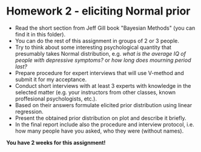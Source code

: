 # Homework 2 - eliciting Normal prior

- Read the short section from Jeff Gill book "Bayesian Methods" (you can find it in this folder).
- You can do the rest of this assignment in groups of 2 or 3 people.
- Try to think about some interesting psychological quantity that presumably takes Normal distribution, e.g. *what is the average IQ of people with depressive symptoms?* or *how long does mourning period last?*
- Prepare procedure for expert interviews that will use V-method and submit it for my acceptance.
- Conduct short interviews with at least 3 experts with knowledge in the selected matter (e.g. your instructors from other classes, known proffesional psychologists, etc.).
- Based on their answers formulate elicited prior distribution using linear regression.
- Present the obtained prior distribution on plot and describe it briefly.
- In the final report include also the procedure and interview protocol, i.e. how many people have you asked, who they were (without names).

**You have 2 weeks for this assignment!**
